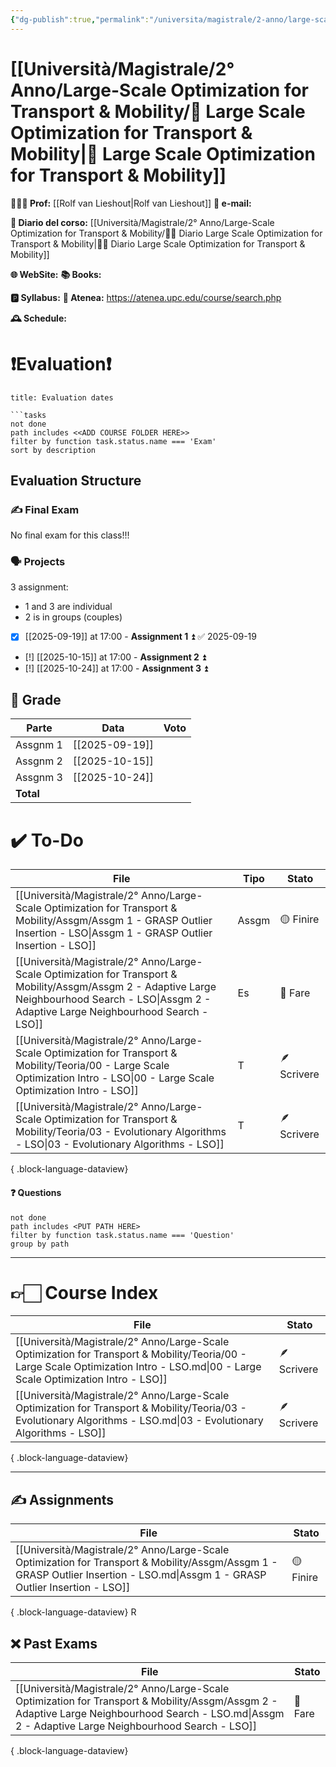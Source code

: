 ```yaml
---
{"dg-publish":true,"permalink":"/universita/magistrale/2-anno/large-scale-optimization-for-transport-and-mobility/large-scale-optimization-for-transport-and-mobility/","tags":["UNI"]}
---
```



# [[Università/Magistrale/2° Anno/Large-Scale Optimization for Transport & Mobility/🔢 Large Scale Optimization for Transport & Mobility\|🔢 Large Scale Optimization for Transport & Mobility]]


**🧑🏻‍🏫 Prof:** [[Rolf van Lieshout\|Rolf van Lieshout]]
**📧 e-mail:** 

**📔 Diario del corso:** [[Università/Magistrale/2° Anno/Large-Scale Optimization for Transport & Mobility/🔢📔 Diario Large Scale Optimization for Transport & Mobility\|🔢📔 Diario Large Scale Optimization for Transport & Mobility]]

**🌐 WebSite:** 
**📚 Books:** 

**🅿️ Syllabus:**
**🔑 Atenea:** https://atenea.upc.edu/course/search.php

**🕰 Schedule:**


# ❗️Evaluation❗️

```ad-attention
title: Evaluation dates

```tasks
not done
path includes <<ADD COURSE FOLDER HERE>>
filter by function task.status.name === 'Exam'
sort by description

```

## Evaluation Structure


### ✍️ Final Exam

No final exam for this class!!!

### 🗣 Projects 

3 assignment:
- 1 and 3 are individual
- 2 is in groups (couples)

- [x] [[2025-09-19]] at 17:00 - **Assignment 1** ⏫ ✅ 2025-09-19
- [!] [[2025-10-15]] at 17:00 - **Assignment 2** ⏫ 
- [!] [[2025-10-24]] at 17:00 - **Assignment 3** ⏫ 


## 💯 Grade

| Parte     | Data           | Voto |
| --------- | -------------- | ---- |
| Assgnm 1  | [[2025-09-19]] |      |
| Assgnm 2  | [[2025-10-15]] |      |
| Assgnm 3  | [[2025-10-24]] |      |
| **Total** |                |      |


# ✔️ To-Do


| File                                                                                                                                                                                                  | Tipo  | Stato       |
| ----------------------------------------------------------------------------------------------------------------------------------------------------------------------------------------------------- | ----- | ----------- |
| [[Università/Magistrale/2° Anno/Large-Scale Optimization for Transport & Mobility/Assgm/Assgm 1 - GRASP Outlier Insertion - LSO\|Assgm 1 - GRASP Outlier Insertion - LSO]]                         | Assgm | 🟡 Finire   |
| [[Università/Magistrale/2° Anno/Large-Scale Optimization for Transport & Mobility/Assgm/Assgm 2 - Adaptive Large Neighbourhood Search - LSO\|Assgm 2 - Adaptive Large Neighbourhood Search - LSO]] | Es    | 🔴 Fare     |
| [[Università/Magistrale/2° Anno/Large-Scale Optimization for Transport & Mobility/Teoria/00 - Large Scale Optimization Intro - LSO\|00 - Large Scale Optimization Intro - LSO]]                    | T     | 🪶 Scrivere |
| [[Università/Magistrale/2° Anno/Large-Scale Optimization for Transport & Mobility/Teoria/03 - Evolutionary Algorithms - LSO\|03 - Evolutionary Algorithms - LSO]]                                  | T     | 🪶 Scrivere |

{ .block-language-dataview}

#### ❓ Questions

```tasks
not done
path includes <PUT PATH HERE>
filter by function task.status.name === 'Question'
group by path
```



___

# 👉🏻 Course Index

| File                                                                                                                                                                               | Stato       |
| ---------------------------------------------------------------------------------------------------------------------------------------------------------------------------------- | ----------- |
| [[Università/Magistrale/2° Anno/Large-Scale Optimization for Transport & Mobility/Teoria/00 - Large Scale Optimization Intro - LSO.md\|00 - Large Scale Optimization Intro - LSO]] | 🪶 Scrivere |
| [[Università/Magistrale/2° Anno/Large-Scale Optimization for Transport & Mobility/Teoria/03 - Evolutionary Algorithms - LSO.md\|03 - Evolutionary Algorithms - LSO]]               | 🪶 Scrivere |

{ .block-language-dataview}


___


## ✍️ Assignments

| File                                                                                                                                                                          | Stato     |
| ----------------------------------------------------------------------------------------------------------------------------------------------------------------------------- | --------- |
| [[Università/Magistrale/2° Anno/Large-Scale Optimization for Transport & Mobility/Assgm/Assgm 1 - GRASP Outlier Insertion - LSO.md\|Assgm 1 - GRASP Outlier Insertion - LSO]] | 🟡 Finire |

{ .block-language-dataview}
R
## ❌ Past Exams

| File                                                                                                                                                                                                  | Stato   |
| ----------------------------------------------------------------------------------------------------------------------------------------------------------------------------------------------------- | ------- |
| [[Università/Magistrale/2° Anno/Large-Scale Optimization for Transport & Mobility/Assgm/Assgm 2 - Adaptive Large Neighbourhood Search - LSO.md\|Assgm 2 - Adaptive Large Neighbourhood Search - LSO]] | 🔴 Fare |

{ .block-language-dataview}




